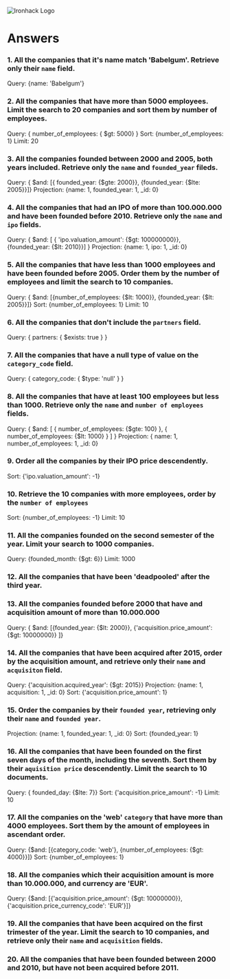 ![Ironhack Logo](https://i.imgur.com/1QgrNNw.png)

# Answers

### 1. All the companies that it's name match 'Babelgum'. Retrieve only their `name` field.

Query: {name: 'Babelgum'}

### 2. All the companies that have more than 5000 employees. Limit the search to 20 companies and sort them by **number of employees**.

Query: { number_of_employees: { $gt: 5000} }
Sort: {number_of_employees: 1}
Limit: 20

### 3. All the companies founded between 2000 and 2005, both years included. Retrieve only the `name` and `founded_year` fileds.

Query: { $and: [{ founded_year: {$gte: 2000}}, {founded_year: {$lte: 2005}}]}
Projection: {name: 1, founded_year: 1, _id: 0}

### 4. All the companies that had an IPO of more than 100.000.000 and have been founded before 2010. Retrieve only the `name` and `ipo` fields.

Query: { $and: [ { 'ipo.valuation_amount': {$gt: 100000000}}, {founded_year: {$lt: 2010}}] }
Projection: {name: 1, ipo: 1, _id: 0}

### 5. All the companies that have less than 1000 employees and have been founded before 2005. Order them by the number of employees and limit the search to 10 companies.

Query: { $and: [{number_of_employees: {$lt: 1000}}, {founded_year: {$lt: 2005}}]}
Sort: {number_of_employees: 1}
Limit: 10

### 6. All the companies that don't include the `partners` field.

Query: { partners: { $exists: true } }

### 7. All the companies that have a null type of value on the `category_code` field.

Query: { category_code: { $type: 'null' } }

### 8. All the companies that have at least 100 employees but less than 1000. Retrieve only the `name` and `number of employees` fields.

Query: { $and: [ { number_of_employees: {$gte: 100} }, { number_of_employees: {$lt: 1000} } ] }
Projection: { name: 1, number_of_employees: 1, _id: 0}

### 9. Order all the companies by their IPO price descendently.

Sort: {'ipo.valuation_amount': -1}

### 10. Retrieve the 10 companies with more employees, order by the `number of employees`

Sort: {number_of_employees: -1}
Limit: 10

### 11. All the companies founded on the second semester of the year. Limit your search to 1000 companies.

Query: {founded_month: {$gt: 6}}
Limit: 1000

### 12. All the companies that have been 'deadpooled' after the third year.

<!-- Query: {deadpooled_year: {$gt: 3}}  -->

### 13. All the companies founded before 2000 that have and acquisition amount of more than 10.000.000

Query: { $and: [{founded_year: {$lt: 2000}}, {'acquisition.price_amount': {$gt: 10000000}} ]}

### 14. All the companies that have been acquired after 2015, order by the acquisition amount, and retrieve only their `name` and `acquisiton` field.

Query: {'acquisition.acquired_year': {$gt: 2015}}
Projection: {name: 1, acquisition: 1, _id: 0}
Sort: {'acquisition.price_amount': 1}


### 15. Order the companies by their `founded year`, retrieving only their `name` and `founded year`.

Projection: {name: 1, founded_year: 1, _id: 0}
Sort: {founded_year: 1}

### 16. All the companies that have been founded on the first seven days of the month, including the seventh. Sort them by their `aquisition price` descendently. Limit the search to 10 documents.

Query: { founded_day: {$lte: 7}}
Sort: {'acquisition.price_amount': -1}
Limit: 10

### 17. All the companies on the 'web' `category` that have more than 4000 employees. Sort them by the amount of employees in ascendant order.

Query: {$and: [{category_code: 'web'}, {number_of_employees: {$gt: 4000}}]}
Sort: {number_of_employees: 1}

### 18. All the companies which their acquisition amount is more than 10.000.000, and currency are 'EUR'.

Query: {$and: [{'acquisition.price_amount': {$gt: 10000000}}, {'acquisition.price_currency_code': 'EUR'}]}

### 19. All the companies that have been acquired on the first trimester of the year. Limit the search to 10 companies, and retrieve only their `name` and `acquisition` fields.

### 20. All the companies that have been founded between 2000 and 2010, but have not been acquired before 2011.